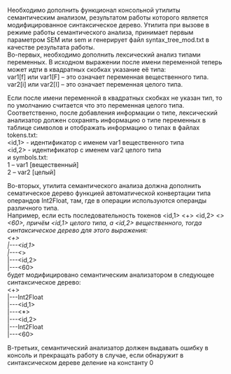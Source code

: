 Необходимо дополнить функционал консольной утилиты семантическим анализом, результатом работы которого является
модифицированное синтаксическое дерево. Утилита при вызове в режиме работы
семантического анализа, принимает первым параметром SEM или sem и генерирует файл
syntax_tree_mod.txt в качестве результата работы.<br>
Во-первых, необходимо дополнить лексический анализ типами переменных. В исходном
выражении после имени переменной теперь может идти в квадратных скобках указание
её типа:<br>
var1[f] или var1[F] – это означает переменная вещественного типа.<br>
var2[i] или var2[I] – это означает переменная целого типа.

Если после имени переменной в квадратных скобках не указан тип, то по умолчанию
считается что это переменная целого типа.<br>
Соответственно, после добавления информации о типе, лексический анализатор должен
сохранять информацию о типе переменных в таблице символов и отображать
информацию о типах в файлах tokens.txt: <br>
<id,1> - идентификатор с именем var1 вещественного типа <br>
<id,2> - идентификатор с именем var2 целого типа <br>
и symbols.txt: <br>
1 – var1 [вещественный] <br>
2 – var2 [целый] <br>

Во-вторых, утилита семантического анализа должна дополнить сематическое дерево
функцией автоматической конвертации типа операндов Int2Float, там, где в операции
используются операнды различного типа. <br>
Например, если есть последовательность токенов <id,1> <+> <id,2> <*> <60>, причём
<id,1> целого типа, а <id,2> вещественного, тогда синтаксическое дерево для этого
выражения: <br>
<+> <br>
    |---<id,1> <br>
    |---<*> <br>
        |---<id,2> <br>
        |---<60> <br>
будет модифицировано семантическим анализатором в следующее синтаксическое
дерево: <br>
<+> <br>
|---Int2Float <br>
|---<id,1> <br>
|---<*> <br>
|---<id,2> <br>
|---Int2Float <br>
|---<60> <br>

В-третьих, семантический анализатор должен выдавать ошибку в консоль и прекращать
работу в случае, если обнаружит в синтаксическом дереве деление на константу 0